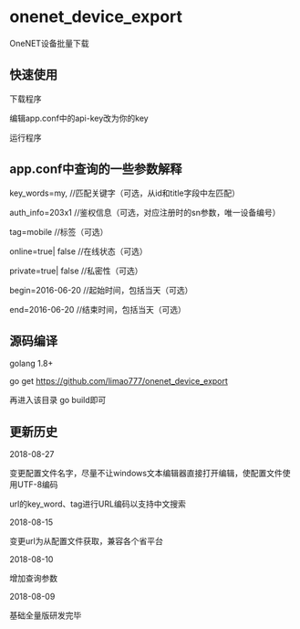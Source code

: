 # onenet_device_export
OneNET设备批量下载

## 快速使用
下载程序

编辑app.conf中的api-key改为你的key

运行程序

## app.conf中查询的一些参数解释
key_words=my, //匹配关键字（可选，从id和title字段中左匹配）

auth_info=203x1 //鉴权信息（可选，对应注册时的sn参数，唯一设备编号）

tag=mobile //标签（可选）

online=true| false //在线状态（可选）

private=true| false //私密性（可选）

begin=2016-06-20 //起始时间，包括当天（可选）

end=2016-06-20 //结束时间，包括当天（可选）

## 源码编译
golang 1.8+

go get https://github.com/limao777/onenet_device_export

再进入该目录 go build即可

## 更新历史
2018-08-27

变更配置文件名字，尽量不让windows文本编辑器直接打开编辑，使配置文件使用UTF-8编码

url的key_word、tag进行URL编码以支持中文搜索


2018-08-15

变更url为从配置文件获取，兼容各个省平台


2018-08-10

增加查询参数


2018-08-09

基础全量版研发完毕